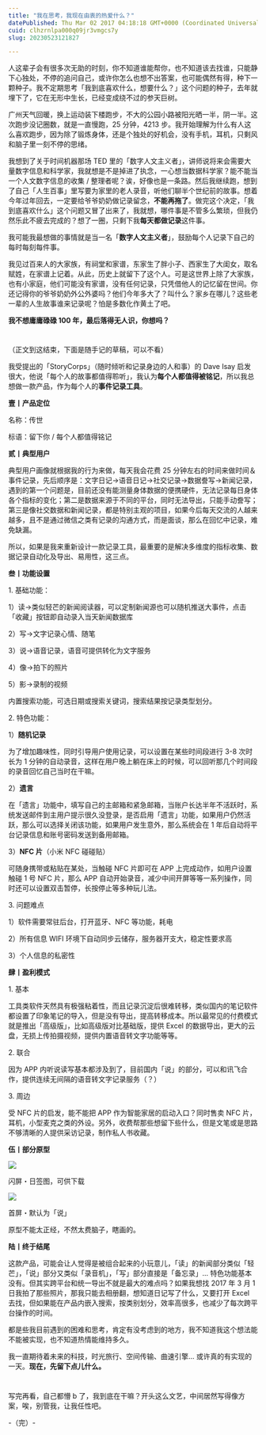 ```yaml
---
title: "我在思考，我现在由衷的热爱什么？"
datePublished: Thu Mar 02 2017 04:18:18 GMT+0000 (Coordinated Universal Time)
cuid: clhzrnlpa000q09jr3vmgcs7y
slug: 20230523121827

---
```


人这辈子会有很多次无助的时刻，你不知道谁能帮你，也不知道该去找谁，只能静下心独处，不停的追问自己，或许你怎么也想不出答案，也可能偶然有得，种下一颗种子。我不定期思考「我到底喜欢什么，想要什么？」这个问题的种子，去年就埋下了，它在无形中生长，已经变成绕不过的参天巨树。

广州天气回暖，换上运动装下楼跑步，不大的公园小路被阳光晒一半，阴一半。这次跑步没记圈数，就是一直慢跑，25 分钟，4213 步。我开始理解为什么有人这么喜欢跑步，因为除了锻炼身体，还是个独处的好机会，没有手机，耳机，只剩风和脑子里一刻不停的思绪。

我想到了关于时间机器那场 TED 里的「数字人文主义者」，讲师说将来会需要大量数字信息和科学家，我就想是不是掉进了执念，一心想当数据科学家？能不能当一个人文数字信息的收集 / 整理者呢？诶，好像也是一条路。然后我继续跑，想到了自己「人生百事」里写要为家里的老人录音，听他们聊半个世纪前的故事。想着今年过年回去，一定要给爷爷奶奶做记录留念，**不能再拖了**。做完这个决定，「我到底喜欢什么」这个问题又冒了出来了，我就想，哪件事是不管多么繁琐，但我仍然乐此不疲去完成的？想了一圈，只剩下我**每天都做记录**这件事。

我可能我最想做的事情就是当一名「**数字人文主义者**」，鼓励每个人记录下自己的每时每刻每件事。

我见过百来人的大家族，有祠堂和家谱，东家生了胖小子、西家生了大闺女，取名赋姓，在家谱上记着。从此，历史上就留下了这个人。可是这世界上除了大家族，也有小家庭，他们可能没有家谱，没有任何记录，只凭借他人的记忆留在世间。你还记得你的爷爷奶奶外公外婆吗？他们今年多大了？叫什么？家乡在哪儿？这些老一辈的人生故事谁来记录呢？怕是多数化作黄土了吧。

**我不想庸庸碌碌 100 年，最后落得无人识，你想吗？**

#

（正文到这结束，下面是随手记的草稿，可以不看）

我受提出的「StoryCorps」（随时倾听和记录身边的人和事）的 Dave Isay 启发很大，他说「每个人的故事都值得聆听」，我认为**每个人都值得被铭记**，所以我总想做一款产品，作为每个人的**事件记录工具**。

**壹丨产品定位**

名称：传世

标语：留下你 / 每个人都值得铭记

**贰丨典型用户**

典型用户画像就根据我的行为来做，每天我会花费 25 分钟左右的时间来做时间＆事件记录，先后顺序是：文字日记→语音日记→社交记录→数据誊写→新闻记录，遇到的第一个问题是，目前还没有能测量身体数据的便携硬件，无法记录每日身体各个指标的变化；第二是数据来源于不同的平台，同时无法导出，只能手动誊写；第三是像社交数据和新闻记录，都是特别主观的项目，如果今后每天交流的人越来越多，且不是通过微信之类有记录的沟通方式，而是面谈，那么在回忆中记录，难免缺漏。

所以，如果是我来重新设计一款记录工具，最重要的是解决多维度的指标收集、数据记录自动化及导出、易用性，这三点。

**叁丨功能设置**

1\. 基础功能：

1）读→类似轻芒的新闻阅读器，可以定制新闻源也可以随机推送大事件，点击「收藏」按钮即自动录入当天新闻数据库

2）写→文字记录心情、随笔

3）说→语音记录，语音可提供转化为文字服务

4）像→拍下的照片

5）影→录制的视频

内置搜索功能，可选日期或搜索关键词，搜索结果按记录类型划分。

2\. 特色功能：

1）**随机记录**

为了增加趣味性，同时引导用户使用记录，可以设置在某些时间段进行 3-8 次时长为 1 分钟的自动录音，这样在用户晚上躺在床上的时候，可以回听那几个时间段的录音回忆自己当时在干嘛。

2）**遗言**

在「遗言」功能中，填写自己的主邮箱和紧急邮箱，当账户长达半年不活跃时，系统发送邮件到主用户提示很久没登录，是否启用「遗言」功能，如果用户仍然活跃，那么可以选择关闭该功能，如果用户发生意外，那么系统会在 1 年后自动将平台记录信息和账号密码发送到备用邮箱。

3）**NFC 片**（小米 NFC 碰碰贴）

可随身携带或粘贴在某处，当触碰 NFC 片即可在 APP 上完成动作，如用户设置触碰 1 号 NFC 片，那么 APP 自动开始录音，减少中间开屏等等一系列操作，同时还可以设置双击暂停，长按停止等多种玩儿法。

3\. 问题难点

1）软件需要常驻后台，打开蓝牙、NFC 等功能，耗电

2）所有信息 WIFI 环境下自动同步云储存，服务器开支大，稳定性要求高

3）个人信息的私密性

**肆丨盈利模式**

1\. 基本

工具类软件天然具有极强粘着性，而且记录沉淀后很难转移，类似国内的笔记软件都设置了印象笔记的导入，但是没有导出，提高转移成本。所以最常见的付费模式就是推出「高级版」，比如高级版对比基础版，提供 Excel 的数据导出，更大的云盘，无损上传拍摄视频，提供内置语音转文字功能等等。

2\. 联合

因为 APP 内听说读写基本都涉及到了，目前国内「说」的部分，可以和讯飞合作，提供连续无间隔的语音转文字记录服务（？）

3\. 周边

受 NFC 片的启发，能不能把 APP 作为智能家居的启动入口？同时售卖 NFC 片，耳机，小型麦克之类的外设。另外，收费帮那些想留下些什么，但是文笔或是思路不够清晰的人提供采访记录，制作私人书收藏。

**伍丨部分原型**

![](https://cdn.hashnode.com/res/hashnode/image/upload/v1684815476829/a2ea9e7c-cbbe-4e33-83e4-6496e5e9c788.png)

闪屏・日签图，可供下载

![](https://cdn.hashnode.com/res/hashnode/image/upload/v1684815482742/b0ac9cd0-6818-4990-a90c-53f30bd38b1f.png)

首屏・默认为「说」

原型不能太正经，不然太费脑子，瞎画的。

**陆丨终于结尾**

这款产品，可能会让人觉得是被组合起来的小玩意儿，「读」的新闻部分类似「轻芒」，「说」部分又类似「录音机」，「写」部分直接是「备忘录」... 特色功能基本没有。但其实跨平台和统一导出不就是最大的难点吗？如果我想找 2017 年 3 月 1 日我拍了那些照片，那我只能去相册翻，想知道日记写了什么，又要打开 Excel 去找，但如果能在产品内嵌入搜索，按类别划分，效率高很多，也减少了每次跨平台操作的时间。

都是些我目前遇到的困难和思考，肯定有没考虑到的地方，我不知道我这个想法能不能被实现，也不知道热情能维持多久。

我一直期待着未来的科技，时光旅行、空间传输、曲速引擎... 或许真的有实现的一天。**现在，先留下点儿什么。**

#

写完再看，自己都懵 b 了，我到底在干嘛？开头这么文艺，中间居然写得像方案，唉，别管我，让我任性吧。

\-（完）-